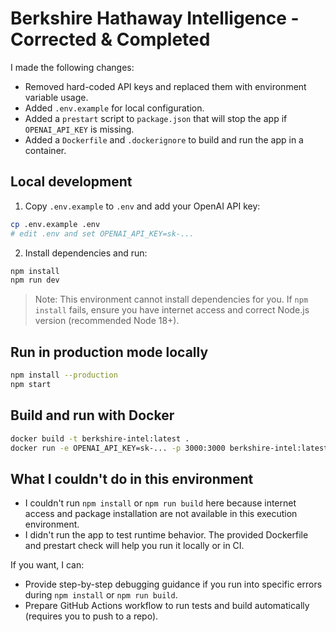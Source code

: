 # Berkshire Hathaway Intelligence - Corrected & Completed

I made the following changes:
- Removed hard-coded API keys and replaced them with environment variable usage.
- Added `.env.example` for local configuration.
- Added a `prestart` script to `package.json` that will stop the app if `OPENAI_API_KEY` is missing.
- Added a `Dockerfile` and `.dockerignore` to build and run the app in a container.

## Local development

1. Copy `.env.example` to `.env` and add your OpenAI API key:
```bash
cp .env.example .env
# edit .env and set OPENAI_API_KEY=sk-...
```

2. Install dependencies and run:
```bash
npm install
npm run dev
```

> Note: This environment cannot install dependencies for you. If `npm install` fails, ensure you have internet access and correct Node.js version (recommended Node 18+).

## Run in production mode locally
```bash
npm install --production
npm start
```

## Build and run with Docker
```bash
docker build -t berkshire-intel:latest .
docker run -e OPENAI_API_KEY=sk-... -p 3000:3000 berkshire-intel:latest
```

## What I couldn't do in this environment
- I couldn't run `npm install` or `npm run build` here because internet access and package installation are not available in this execution environment.
- I didn't run the app to test runtime behavior. The provided Dockerfile and prestart check will help you run it locally or in CI.

If you want, I can:
- Provide step-by-step debugging guidance if you run into specific errors during `npm install` or `npm run build`.
- Prepare GitHub Actions workflow to run tests and build automatically (requires you to push to a repo).